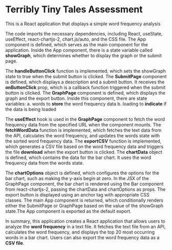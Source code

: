 # Terribly Tiny Tales Assessment
This is a React application that displays a simple word frequency analysis

The code imports the necessary dependencies, including React, useState, useEffect, react-chartjs-2, chart.js/auto, and the CSS file. The App component is defined, which serves as the main component for the application. Inside the App component, there is a state variable called **showGraph**, which determines whether to display the graph or the submit page.

The **handleButtonClick** function is implemented, which sets the showGraph state to true when the submit button is clicked. The **SubmitPage** component is defined, which displays a description and a submit button. It receives the **onButtonClick** prop, which is a callback function triggered when the submit button is clicked. The **GraphPage** component is defined, which displays the graph and the export button. Inside this component, there are state variables:
a.	words to **store** the word frequency data
b.	loading to **indicate** if the data is being loaded

The **useEffect** hook is used in the **GraphPage** component to fetch the word frequency data from the specified URL when the component mounts. The **fetchWordData** function is implemented, which fetches the text data from the API, calculates the word frequency, and updates the words state with the sorted word frequency data. The **exportCSV** function is implemented, which generates a CSV file based on the word frequency data and triggers the file **download** when the export button is clicked. The **chartData** object is defined, which contains the data for the bar chart. It uses the word frequency data from the words state.

The **chartOptions** object is defined, which configures the options for the bar chart, such as making the y-axis begin at zero. In the JSX of the GraphPage component, the bar chart is rendered using the Bar component from react-chartjs-2, passing the chartData and chartOptions as props. The export button is displayed using an anchor tag with appropriate CSS classes. The main App component is returned, which conditionally renders either the SubmitPage or GraphPage based on the value of the showGraph state.The App component is exported as the default export.

In summary, this application creates a React application that allows users to analyze the **word frequency** in a text file. It fetches the text file from an API, calculates the word frequency, and displays the top 20 most occurring words in a bar chart. Users can also export the word frequency data as a **CSV file**.
